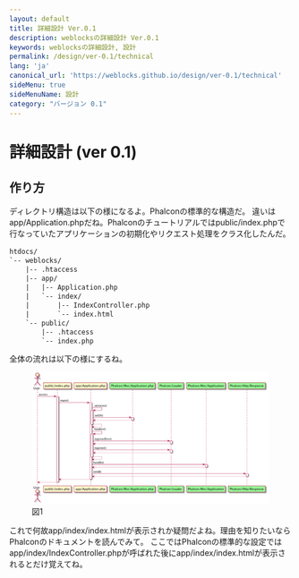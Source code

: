 ```yaml
---
layout: default
title: 詳細設計 Ver.0.1 
description: weblocksの詳細設計 Ver.0.1
keywords: weblocksの詳細設計, 設計
permalink: /design/ver-0.1/technical
lang: 'ja'
canonical_url: 'https://weblocks.github.io/design/ver-0.1/technical'
sideMenu: true
sideMenuName: 設計
category: "バージョン 0.1"
---
```

<div class="container-fluid">
  <div class="row">
    <div class="col">
      <h1>詳細設計 (ver 0.1)</h1>
    </div>
  </div>
  <div class="row">
    <div class="col-12">
      <h2>作り方</h2>
      <p>
        ディレクトリ構造は以下の様になるよ。Phalconの標準的な構造だ。
        違いはapp/Application.phpだね。Phalconのチュートリアルではpublic/index.phpで行なっていたアプリケーションの初期化やリクエスト処理をクラス化したんだ。
      </p>
      <p>
        <pre><code class="language-treeview">htdocs/
`-- weblocks/
    |-- .htaccess
    |-- app/
    |   |-- Application.php
    |   `-- index/
    |       |-- IndexController.php
    |       `-- index.html
    `-- public/
        |-- .htaccess
        `-- index.php</code></pre>
      </p>
      <p>
        全体の流れは以下の様にするね。
      </p>
      <p>
        <figure class="figure">
          <img src="/assets/images/design/ver-0.1/overall_sequence.png" class="figure-img img-fluid rounded m-0" alt="sequence">
          <figcaption class="figure-caption text-right">図1</figcaption>
        </figure>
      </p>
      <p>
        これで何故app/index/index.htmlが表示されか疑問だよね。理由を知りたいならPhalconのドキュメントを読んでみて。
        ここではPhalconの標準的な設定ではapp/index/IndexController.phpが呼ばれた後にapp/index/index.htmlが表示されるとだけ覚えてね。
      </p>
    </div>
  </div>
</div>
